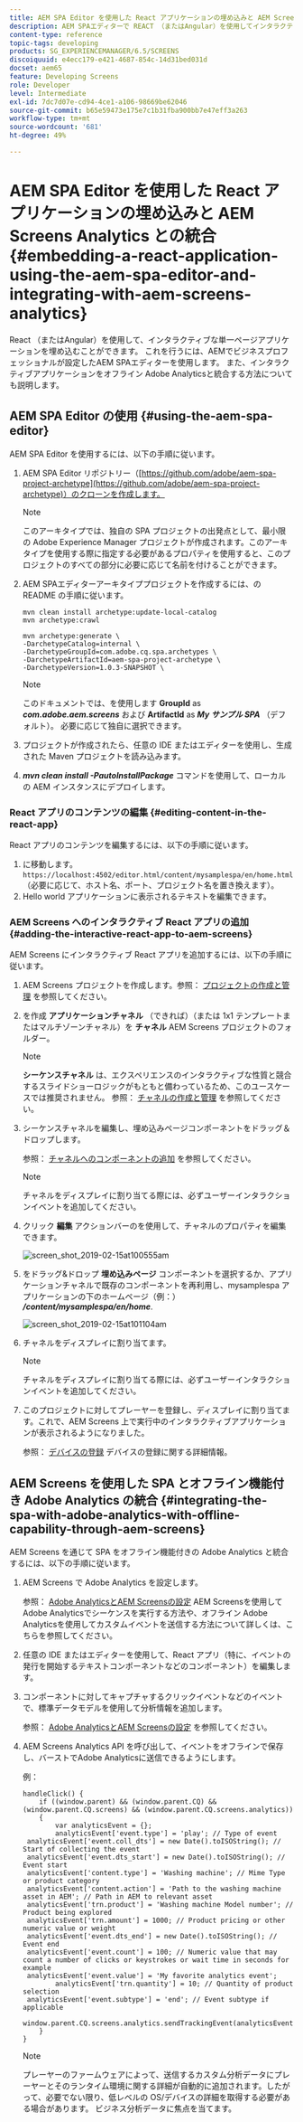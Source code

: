 ```yaml
---
title: AEM SPA Editor を使用した React アプリケーションの埋め込みと AEM Screens Analytics との統合
description: AEM SPAエディターで REACT （またはAngular）を使用してインタラクティブなシングルページアプリケーションを埋め込む方法を説明します。
content-type: reference
topic-tags: developing
products: SG_EXPERIENCEMANAGER/6.5/SCREENS
discoiquuid: e4ecc179-e421-4687-854c-14d31bed031d
docset: aem65
feature: Developing Screens
role: Developer
level: Intermediate
exl-id: 7dc7d07e-cd94-4ce1-a106-98669be62046
source-git-commit: b65e59473e175e7c1b31fba900bb7e47eff3a263
workflow-type: tm+mt
source-wordcount: '681'
ht-degree: 49%

---
```


# AEM SPA Editor を使用した React アプリケーションの埋め込みと AEM Screens Analytics との統合 {#embedding-a-react-application-using-the-aem-spa-editor-and-integrating-with-aem-screens-analytics}

React （またはAngular）を使用して、インタラクティブな単一ページアプリケーションを埋め込むことができます。 これを行うには、AEMでビジネスプロフェッショナルが設定したAEM SPAエディターを使用します。 また、インタラクティブアプリケーションをオフライン Adobe Analyticsと統合する方法についても説明します。

## AEM SPA Editor の使用 {#using-the-aem-spa-editor}

AEM SPA Editor を使用するには、以下の手順に従います。

1. AEM SPA Editor リポジトリー（[https://github.com/adobe/aem-spa-project-archetype](https://github.com/adobe/aem-spa-project-archetype)）のクローンを作成します。

   >[!NOTE]
   >
   >このアーキタイプでは、独自の SPA プロジェクトの出発点として、最小限の Adobe Experience Manager プロジェクトが作成されます。このアーキタイプを使用する際に指定する必要があるプロパティを使用すると、このプロジェクトのすべての部分に必要に応じて名前を付けることができます。

1. AEM SPAエディターアーキタイププロジェクトを作成するには、の README の手順に従います。

   ```
   mvn clean install archetype:update-local-catalog
   mvn archetype:crawl
   
   mvn archetype:generate \
   -DarchetypeCatalog=internal \
   -DarchetypeGroupId=com.adobe.cq.spa.archetypes \
   -DarchetypeArtifactId=aem-spa-project-archetype \
   -DarchetypeVersion=1.0.3-SNAPSHOT \
   ```

   >[!NOTE]
   >
   >このドキュメントでは、を使用します **GroupId** as ***com.adobe.aem.screens*** および **ArtifactId** as ***My サンプル SPA*** （デフォルト）。 必要に応じて独自に選択できます。

1. プロジェクトが作成されたら、任意の IDE またはエディターを使用し、生成された Maven プロジェクトを読み込みます。
1. ***mvn clean install -PautoInstallPackage*** コマンドを使用して、ローカルの AEM インスタンスにデプロイします。

### React アプリのコンテンツの編集 {#editing-content-in-the-react-app}

React アプリのコンテンツを編集するには、以下の手順に従います。

1. に移動します。 `https://localhost:4502/editor.html/content/mysamplespa/en/home.html` （必要に応じて、ホスト名、ポート、プロジェクト名を置き換えます）。
1. Hello world アプリケーションに表示されるテキストを編集できます。

### AEM Screens へのインタラクティブ React アプリの追加 {#adding-the-interactive-react-app-to-aem-screens}

AEM Screens にインタラクティブ React アプリを追加するには、以下の手順に従います。

1. AEM Screens プロジェクトを作成します。参照： [プロジェクトの作成と管理](creating-a-screens-project.md) を参照してください。
1. を作成 **アプリケーションチャネル** （できれば）（または 1x1 テンプレートまたはマルチゾーンチャネル）を **チャネル** AEM Screens プロジェクトのフォルダー。

   >[!NOTE]
   >**シーケンスチャネル** は、エクスペリエンスのインタラクティブな性質と競合するスライドショーロジックがもともと備わっているため、このユースケースでは推奨されません。
   >参照： [チャネルの作成と管理](managing-channels.md) を参照してください。

1. シーケンスチャネルを編集し、埋め込みページコンポーネントをドラッグ＆ドロップします。

   参照： [チャネルへのコンポーネントの追加](adding-components-to-a-channel.md) を参照してください。

   >[!NOTE]
   >
   >チャネルをディスプレイに割り当てる際には、必ずユーザーインタラクションイベントを追加してください。

1. クリック **編集** アクションバーのを使用して、チャネルのプロパティを編集できます。

   ![screen_shot_2019-02-15at100555am](assets/screen_shot_2019-02-15at100555am.png)

1. をドラッグ&amp;ドロップ **埋め込みページ** コンポーネントを選択するか、アプリケーションチャネルで既存のコンポーネントを再利用し、mysamplespa アプリケーションの下のホームページ（例：） ***/content/mysamplespa/en/home***.

   ![screen_shot_2019-02-15at101104am](assets/screen_shot_2019-02-15at101104am.png)

1. チャネルをディスプレイに割り当てます。

   >[!NOTE]
   >チャネルをディスプレイに割り当てる際には、必ずユーザーインタラクションイベントを追加してください。

1. このプロジェクトに対してプレーヤーを登録し、ディスプレイに割り当てます。これで、AEM Screens 上で実行中のインタラクティブアプリケーションが表示されるようになりました。

   参照： [デバイスの登録](device-registration.md) デバイスの登録に関する詳細情報。

## AEM Screens を使用した SPA とオフライン機能付き Adobe Analytics の統合 {#integrating-the-spa-with-adobe-analytics-with-offline-capability-through-aem-screens}

AEM Screens を通じて SPA をオフライン機能付きの Adobe Analytics と統合するには、以下の手順に従います。

1. AEM Screens で Adobe Analytics を設定します。

   参照： [Adobe AnalyticsとAEM Screensの設定](configuring-adobe-analytics-aem-screens.md) AEM Screensを使用してAdobe Analyticsでシーケンスを実行する方法や、オフライン Adobe Analyticsを使用してカスタムイベントを送信する方法について詳しくは、こちらを参照してください。

1. 任意の IDE またはエディターを使用して、React アプリ（特に、イベントの発行を開始するテキストコンポーネントなどのコンポーネント）を編集します。
1. コンポーネントに対してキャプチャするクリックイベントなどのイベントで、標準データモデルを使用して分析情報を追加します。

   参照： [Adobe AnalyticsとAEM Screensの設定](configuring-adobe-analytics-aem-screens.md) を参照してください。

1. AEM Screens Analytics API を呼び出して、イベントをオフラインで保存し、バーストでAdobe Analyticsに送信できるようにします。

   例：

   ```
   handleClick() {
       if ((window.parent) && (window.parent.CQ) && (window.parent.CQ.screens) && (window.parent.CQ.screens.analytics))
       {
           var analyticsEvent = {};
           analyticsEvent['event.type'] = 'play'; // Type of event
    analyticsEvent['event.coll_dts'] = new Date().toISOString(); // Start of collecting the event
    analyticsEvent['event.dts_start'] = new Date().toISOString(); // Event start
    analyticsEvent['content.type'] = 'Washing machine'; // Mime Type or product category
    analyticsEvent['content.action'] = 'Path to the washing machine asset in AEM'; // Path in AEM to relevant asset
    analyticsEvent['trn.product'] = 'Washing machine Model number'; // Product being explored
    analyticsEvent['trn.amount'] = 1000; // Product pricing or other numeric value or weight
    analyticsEvent['event.dts_end'] = new Date().toISOString(); // Event end
    analyticsEvent['event.count'] = 100; // Numeric value that may count a number of clicks or keystrokes or wait time in seconds for example
    analyticsEvent['event.value'] = 'My favorite analytics event';
           analyticsEvent['trn.quantity'] = 10; // Quantity of product selection
    analyticsEvent['event.subtype'] = 'end'; // Event subtype if applicable
    window.parent.CQ.screens.analytics.sendTrackingEvent(analyticsEvent);
       }
   }
   ```

   >[!NOTE]
   >
   >プレーヤーのファームウェアによって、送信するカスタム分析データにプレーヤーとそのランタイム環境に関する詳細が自動的に追加されます。したがって、必要でない限り、低レベルの OS/デバイスの詳細を取得する必要がある場合があります。 ビジネス分析データに焦点を当てます。
